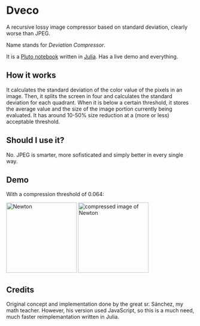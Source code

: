 # Dveco
A recursive lossy image compressor based on standard deviation, clearly worse than JPEG.

Name stands for *Deviation Compressor*. 

It is a [Pluto notebook](https://github.com/fonsp/Pluto.jl) written in [Julia](https://julialang.org/). Has a live demo and everything. 

## How it works
It calculates the standard deviation of the color value of the pixels in an image. Then, it splits the screen in four and calculates the standard deviation for each quadrant. When it is below a certain threshold, it stores the average value and the size of the image portion currently being evaluated. It has around 10-50% size reduction at a (more or less) acceptable threshold. 

## Should I use it?
No. JPEG is smarter, more sofisticated and simply better in every single way. 

## Demo

With a compression threshold of 0.064: 

<div>
  <img width="188" alt="Newton" src="https://upload.wikimedia.org/wikipedia/commons/3/39/GodfreyKneller-IsaacNewton-1689.jpg">
  <img width="188" alt="compressed image of Newton" src="https://user-images.githubusercontent.com/53334434/165480375-5483e015-924d-4831-a70b-3a010c22659d.png">
</div>


## Credits

Original concept and implementation done by the great sr. Sánchez, my math teacher. However, his version used JavaScript, so this is a much need, much faster reimplemantation written in Julia. 
